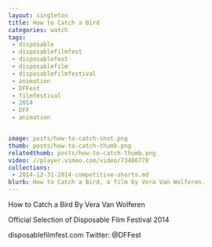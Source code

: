 ```yaml
---
layout: singleton
title: How to Catch a Bird
categories: watch
tags:
 - disposable
 - disposablefilmfest
 - disposablefest
 - disposablefilm
 - disposablefilmfestival
 - animation
 - DFFest
 - filmfestival
 - 2014
 - DFF
 - animation


image: posts/how-to-catch-shot.png
thumb: posts/how-to-catch-thumb.png
relatedthumb: posts/how-to-catch-thumb.png
video: //player.vimeo.com/video/73486778
collections:
 - 2014-12-31-2014-competitive-shorts.md
blurb: How to Catch a Bird, a film by Vera Van Wolferen.
---
```


How to Catch a Bird
By Vera Van Wolferen

Official Selection of Disposable Film Festival 2014

disposablefilmfest.com
Twitter: @DFFest
